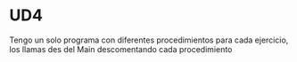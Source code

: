 # UD4
Tengo un solo programa con diferentes procedimientos para cada ejercicio, los llamas des del Main descomentando cada procedimiento